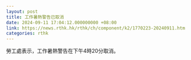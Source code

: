 ```yaml
---
layout: post
title: 工作暑熱警告已取消
date: 2024-09-11 17:04:12.000000000 +08:00
link: https://news.rthk.hk/rthk/ch/component/k2/1770223-20240911.htm
categories: rthk
---
```


勞工處表示，工作暑熱警告在下午4時20分取消。
